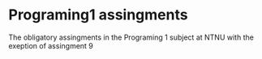 # Programing1 assingments
The obligatory assingments in the Programing 1 subject at NTNU with the exeption of assingment 9
